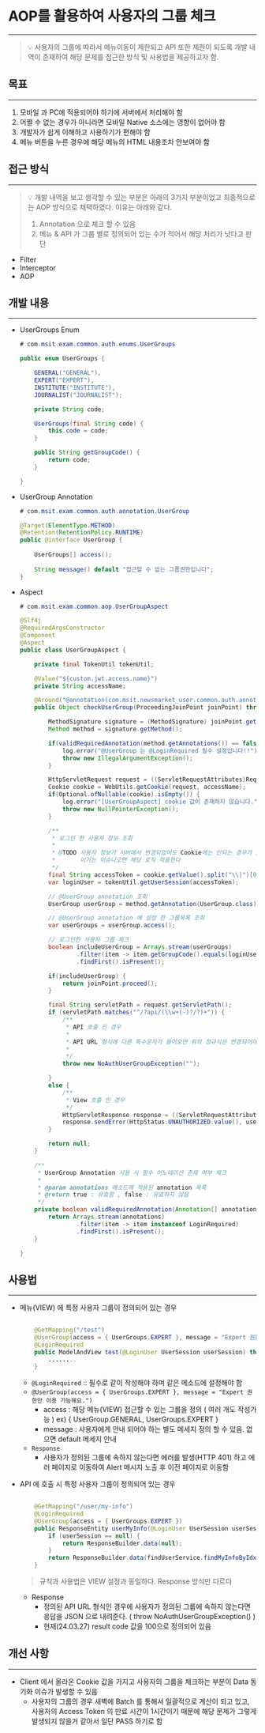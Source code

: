 # AOP를 활용하여 사용자의 그룹 체크

---

> 💡 사용자의 그룹에 따라서 메뉴이동이 제한되고 API 또한 제한이 되도록 개발 내역이 존재하여 해당 문제를 접근한 방식 및 사용법을 제공하고자 함.
> 

## 목표

---

1. 모바일 과 PC에 적용되어야 하기에 서버에서 처리해야 함
2. 어쩔 수 없는 경우가 아니라면 모바일 Native 소스에는 영향이 없어야 함
3. 개발자가 쉽게 이해하고 사용하기가 편해야 함
4. 메뉴 버튼을 누른 경우에 해당 메뉴의 HTML 내용조차 안보여야 함

## 접근 방식

---

> 💡 개발 내역을 보고 생각할 수 있는 부분은 아래의 3가지 부분이었고 최종적으로는 AOP 방식으로 채택하였다.
>     이유는 아래와 같다.
>  1. Annotation 으로 체크 할 수 있음
>  2. 메뉴 & API 가 그룹 별로 정의되어 있는 수가 적어서 해당 처리가 낫다고 판단

- Filter
- Interceptor
- AOP

## 개발 내용

---

- UserGroups Enum
    
    ```java
    # com.msit.exam.common.auth.enums.UserGroups
    
    public enum UserGroups {
    
        GENERAL("GENERAL"),
        EXPERT("EXPERT"),
        INSTITUTE("INSTITUTE"),
        JOURNALIST("JOURNALIST");
    
        private String code;
    
        UserGroups(final String code) {
            this.code = code;
        }
    
        public String getGroupCode() {
            return code;
        }
    
    }
    
    ```
    

- UserGroup Annotation
    
    ```java
    # com.msit.exam.common.auth.annotation.UserGroup 
    
    @Target(ElementType.METHOD)
    @Retention(RetentionPolicy.RUNTIME)
    public @interface UserGroup {
        
        UserGroups[] access();
        
        String message() default "접근할 수 없는 그룹권한입니다";
    }
    ```
    

- Aspect
    
    ```java
    # com.msit.exam.common.aop.UserGroupAspect
    
    @Slf4j
    @RequiredArgsConstructor
    @Component
    @Aspect
    public class UserGroupAspect {
    
        private final TokenUtil tokenUtil;
    
        @Value("${custom.jwt.access.name}")
        private String accessName;
    
        @Around("@annotation(com.msit.newsmarket_user.common.auth.annotation.UserGroup)")
        public Object checkUserGroup(ProceedingJoinPoint joinPoint) throws Throwable {
    
            MethodSignature signature = (MethodSignature) joinPoint.getSignature();
            Method method = signature.getMethod();
    
            if(validRequiredAnnotation(method.getAnnotations()) == false) {
                log.error("@UserGroup 는 @LoginRequired 필수 설정입니다!!");
                throw new IllegalArgumentException();
            }
    
            HttpServletRequest request = ((ServletRequestAttributes)RequestContextHolder.currentRequestAttributes()).getRequest();
            Cookie cookie = WebUtils.getCookie(request, accessName);
            if(Optional.ofNullable(cookie).isEmpty()) {
                log.error("[UserGroupAspect] cookie 값이 존재하지 않습니다.");
                throw new NullPointerException();
            }
    
            /**
             * 로그인 한 사용자 정보 조회
             *
             * @TODO 사용자 정보가 서버에서 변경되었어도 Cookie에는 안되는 경우가 있다
             *       이거는 이슈나오면 해당 로직 적용한다
             */
            final String accessToken = cookie.getValue().split("\\|")[0];
            var loginUser = tokenUtil.getUserSession(accessToken);
    
            // @UserGroup annotation 조회
            UserGroup userGroup = method.getAnnotation(UserGroup.class);
    
            // @UserGroup annotation 에 설정 한 그룹목록 조회
            var userGroups = userGroup.access();
    
            // 로그인한 사용자 그룹 체크
            boolean includeUserGroup = Arrays.stream(userGroups)
                    .filter(item -> item.getGroupCode().equals(loginUser.getGroupIdx()))
                    .findFirst().isPresent();
    
            if(includeUserGroup) {
                return joinPoint.proceed();
            }
    
            final String servletPath = request.getServletPath();
            if (servletPath.matches("^/?api/(\\w+(-)?/?)+")) {
                /**
                 * API 호출 인 경우
                 *
                 * API URL 형식에 다른 특수문자가 들어오면 위의 정규식은 변경되어야 한다.
                 *
                 */
                throw new NoAuthUserGroupException("");
    
            }
            else {
                /**
                 * View 호출 인 경우
                 */
                HttpServletResponse response = ((ServletRequestAttributes)RequestContextHolder.currentRequestAttributes()).getResponse();
                response.sendError(HttpStatus.UNAUTHORIZED.value(), userGroup.message());
            }
    
            return null;
        }
    
        /**
         * UserGroup Annotation 사용 시 필수 어노테이션 존재 여부 체크
         *
         * @param annotations 메소드에 적용된 annotation 목록
         * @return true : 유효함 , false : 유효하지 않음
         */
        private boolean validRequiredAnnotation(Annotation[] annotations) {
            return Arrays.stream(annotations)
                    .filter(item -> item instanceof LoginRequired)
                    .findFirst().isPresent();
        }
    
    }
    ```
    

## 사용법

---

- 메뉴(VIEW) 에 특정 사용자 그룹이 정의되어 있는 경우
    
    ```java
    	
    	@GetMapping("/test")
    	@UserGroup(access = { UserGroups.EXPERT }, message = "Expert 권한만 이용 가능해요.")
    	@LoginRequired
    	public ModelAndView test(@LoginUser UserSession userSession) throws Exception {
    		........
    	}
    ```
    
    - `@LoginRequired` :: 필수로 같이 작성해야 하며 같은 메소드에 설정해야 함
    - `@UserGroup(access = { UserGroups.EXPERT }, message = "Expert 권한만 이용 가능해요.")`
        - access : 해당 메뉴(VIEW) 접근할 수 있는 그룹을 정의 ( 여러 개도 작성가능 )
        ex) { UserGroup.GENERAL, UserGroups.EXPERT }
        - message : 사용자에게 안내 되어야 하는 별도 메세지 정의 할 수 있음.
                         없으면 default 메세지 안내
    - `Response`
        - 사용자가 정의된 그룹에 속하지 않는다면 에러를 발생(HTTP 401) 하고 에러 페이지로
        이동하여 Alert 메시지 노출 후 이전 페이지로 이동함

- API 에 호출 시 특정 사용자 그룹이 정의되어 있는 경우
    
    ```java
        
        @GetMapping("/user/my-info")
        @LoginRequired
        @UserGroup(access = { UserGroups.EXPERT })
        public ResponseEntity userMyInfo(@LoginUser UserSession userSession) {
            if (userSession == null) {
                return ResponseBuilder.data(null);
            }
            return ResponseBuilder.data(findUserService.findMyInfoByIdx(userSession.getIdx()));
        }
    ```
    
    > 규칙과 사용법은 VIEW 설정과 동일하다. Response 방식만 다르다
    > 
    - Response
        - 정의된 API URL 형식인 경우에 사용자가 정의된 그룹에 속하지 않는다면 응답을 JSON
        으로 내려준다. ( throw NoAuthUserGroupException() )
        - 현재(24.03.27) result code 값을 100으로 정의되어 있음

## 개선 사항

---

- Client 에서 올라온 Cookie 값을 가지고 사용자의 그룹을 체크하는 부분이 Data 동기화
이슈가 발생할 수 있음
    - 사용자의 그룹의 경우 새벽에 Batch 를 통해서 일괄적으로 계산이 되고 있고, 사용자의
    Access Token 의 만료 시간이 1시간이기 때문에 해당 문제가 그렇게 발생되지 않을거
    같아서 일단 PASS 하기로 함